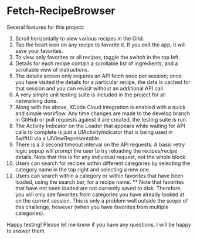 # Fetch-RecipeBrowser

Several features for this project:

1. Scroll horizontally to view various recipes in the Grid.
2. Tap the heart icon on any recipe to favorite it. If you exit the app, it will save your favorites.
3. To view only favorites or all recipes, toggle the switch in the top left.
4. Details for each recipe contain a scrollable list of ingredients, and a scrollable view of instructions.
5. The details screen only requires an API fetch once per session; once you have visited the details for a particular recipe,
   the data is cached for that session and you can revisit without an additional API call.
7. A very simple unit testing suite is included in the project for all networking done.
8. Along with the above, XCode Cloud integration is enabled with a quick and simple workflow. Any time changes
    are made to the develop branch in GitHub or pull requests against it are created, the testing suite is run.
9. The Activity Indicator on the Loader that appears while waiting for API calls to complete is just a UIActivityIndicator that is being used in SwiftUI via a UIViewRepresentable.
10. There is a 3 second timeout interval on the API requests. A basic retry logic popup will prompt the user to try reloading the recipes/recipe details. Note that this is for any individual request, not the whole block.
11. Users can search for recipes within different categories by selecting the category name in the top right and selecting a new one.
12. Users can search within a category or within favorites that have been loaded, using the search bar, for a recipe name.
** Note that favorites that have not been loaded are not currently saved to disk. Therefore, you will only see favorites from categories you have already looked at on the current session. This is only a problem well outside the scope of this challenge, however (when you have favorites from multiple categories).

Happy testing! Please let me know if you have any questions, I will be happy to answer them.
 
